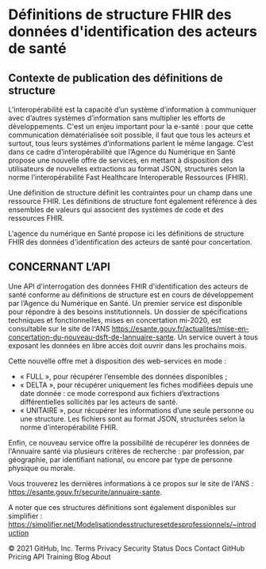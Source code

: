 # Définitions de structure FHIR des données d'identification des acteurs de santé
## Contexte de publication des définitions de structure

L’interopérabilité est la capacité d’un système d’information à communiquer avec d’autres systèmes d’information sans multiplier les efforts de développements. C'est un enjeu important pour la e-santé : pour que cette communication dématérialisée soit possible, il faut que tous les acteurs et surtout, tous leurs systèmes d’informations parlent le même langage. C’est dans ce cadre d’interopérabilité que l’Agence du Numérique en Santé propose une nouvelle offre de services, en mettant à disposition des utilisateurs de nouvelles extractions au format JSON, structurés selon la norme l’interopérabilité Fast Healthcare Interoperable Ressources (FHIR).

Une définition de structure définit les contraintes pour un champ dans une ressource FHIR. Les définitions de structure font également référence à des ensembles de valeurs qui associent des systèmes de code et des ressources FHIR.

L'agence du numérique en Santé propose ici les définitions de structure FHIR des données d'identification des acteurs de santé pour concertation.

## CONCERNANT L’API
Une API d'interrogation des données FHIR d'identification des acteurs de santé conforme au définitions de structure est en cours de développement par l’Agence du Numérique en Santé. Un premier service est disponible pour répondre à des besoins institutionnels. Un dossier de spécifications techniques et fonctionnelles, mises en concertation mi-2020, est consultable sur le site de l'ANS https://esante.gouv.fr/actualites/mise-en-concertation-du-nouveau-dsft-de-lannuaire-sante. Un service ouvert à tous exposant les données en libre accès doit ouvrir dans les prochains mois. 

Cette nouvelle offre met à disposition des web-services en mode :
-    « FULL », pour récupérer l’ensemble des données disponibles ; 
-    « DELTA », pour récupérer uniquement les fiches modifiées depuis une date donnée : ce mode correspond aux fichiers d’extractions différentielles sollicités par les acteurs de santé.
-    « UNITAIRE », pour récupérer les informations d’une seule personne ou une structure.
Les fichiers sont au format JSON, structurées selon la norme d’interopérabilité FHIR. 
 
Enfin, ce nouveau service offre la possibilité de récupérer les données de l'Annuaire santé via plusieurs critères de recherche : par profession, par géographie, par identifiant national, ou encore par type de personne physique ou morale.

Vous trouverez les dernières informations à ce propos sur le site de l'ANS : https://esante.gouv.fr/securite/annuaire-sante.


A noter que ces structures définitions sont également disponibles sur simplifier : https://simplifier.net/Modelisationdesstructuresetdesprofessionnels/~introduction



© 2021 GitHub, Inc.
Terms
Privacy
Security
Status
Docs
Contact GitHub
Pricing
API
Training
Blog
About
